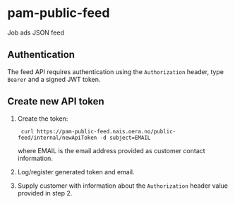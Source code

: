 # pam-public-feed

Job ads JSON feed

## Authentication

The feed API requires authentication using the `Authorization` header, type `Bearer` and a signed JWT token.

## Create new API token

1. Create the token:

        curl https://pam-public-feed.nais.oera.no/public-feed/internal/newApiToken -d subject=EMAIL
    
    where EMAIL is the email address provided as customer contact information.
    
2. Log/register generated token and email.

3. Supply customer with information about the `Authorization` header value provided in step 2.

